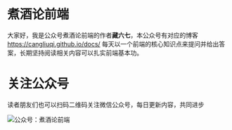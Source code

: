 # 煮酒论前端
大家好，我是公众号煮酒论前端的作者**藏六七**，本公众号有对应的博客 https://cangliuqi.github.io/docs/
每天以一个前端的核心知识点来提问并给出答案，长期坚持阅读相关内容可以扎实前端基本功。

# 关注公众号
读者朋友们也可以扫码二维码关注微信公众号，每日更新内容，共同进步

![公众号：煮酒论前端](http://jiaci-file.oss-cn-beijing.aliyuncs.com/jiaci/images/20200514/qrcode.jpg)
